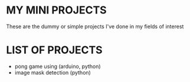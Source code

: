 # MY MINI PROJECTS
These are the dummy or simple projects I've done in my fields of interest

# LIST OF PROJECTS
 - pong game using (arduino, python)
 - image mask detection (python)

